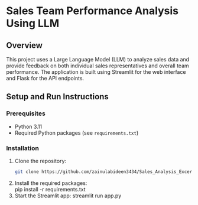 # Sales Team Performance Analysis Using LLM

## Overview
This project uses a Large Language Model (LLM) to analyze sales data and provide feedback on both individual sales representatives and overall team performance. The application is built using Streamlit for the web interface and Flask for the API endpoints.

## Setup and Run Instructions

### Prerequisites
- Python 3.11
- Required Python packages (see `requirements.txt`)

### Installation
1. Clone the repository:
   ```sh
   git clone https://github.com/zainulabideen3434/Sales_Analysis_Excercise
2. Install the required packages:   
    pip install -r requirements.txt
3. Start the Streamlit app:
    streamlit run app.py
